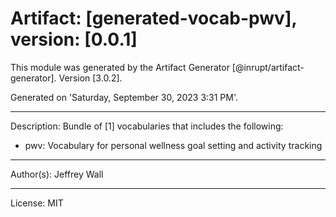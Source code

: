 # Artifact: [generated-vocab-pwv], version: [0.0.1]

This module was generated by the Artifact Generator [@inrupt/artifact-generator].
Version [3.0.2].

Generated on 'Saturday, September 30, 2023 3:31 PM'.

---

Description: Bundle of [1] vocabularies that includes the following:

 - pwv: Vocabulary for personal wellness goal setting and activity tracking

---

Author(s): Jeffrey Wall

---

License: MIT
